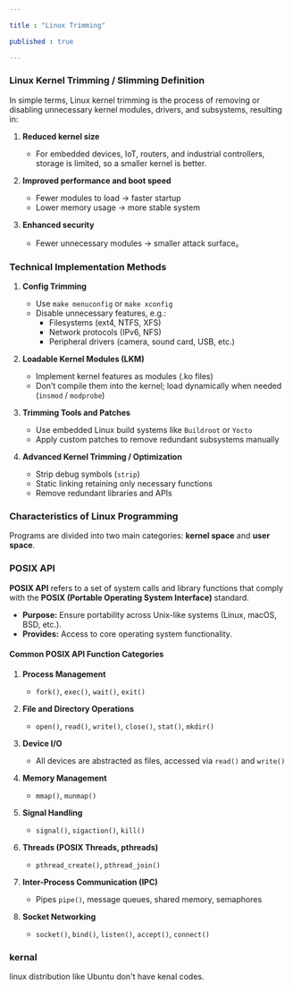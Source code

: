```yaml
---

title : "Linux Trimming"

published : true

---
```




### Linux Kernel Trimming / Slimming Definition

In simple terms, Linux kernel trimming is the process of removing or disabling unnecessary kernel modules, drivers, and subsystems, resulting in:

1. **Reduced kernel size**  
   - For embedded devices, IoT, routers, and industrial controllers, storage is limited, so a smaller kernel is better.

2. **Improved performance and boot speed**  
   - Fewer modules to load → faster startup  
   - Lower memory usage → more stable system

3. **Enhanced security**  
   - Fewer unnecessary modules → smaller attack surface。

### Technical Implementation Methods

1. **Config Trimming**  
   - Use `make menuconfig` or `make xconfig`  
   - Disable unnecessary features, e.g.:  
     - Filesystems (ext4, NTFS, XFS)  
     - Network protocols (IPv6, NFS)  
     - Peripheral drivers (camera, sound card, USB, etc.)

2. **Loadable Kernel Modules (LKM)**  
   - Implement kernel features as modules (.ko files)  
   - Don’t compile them into the kernel; load dynamically when needed (`insmod` / `modprobe`)

3. **Trimming Tools and Patches**  
   - Use embedded Linux build systems like `Buildroot` or `Yocto`  
   - Apply custom patches to remove redundant subsystems manually

4. **Advanced Kernel Trimming / Optimization**  
   - Strip debug symbols (`strip`)  
   - Static linking retaining only necessary functions  
   - Remove redundant libraries and APIs




### Characteristics of Linux Programming

Programs are divided into two main categories: **kernel space** and **user space**.




### POSIX API

**POSIX API** refers to a set of system calls and library functions that comply with the **POSIX (Portable Operating System Interface)** standard.  
- **Purpose:** Ensure portability across Unix-like systems (Linux, macOS, BSD, etc.).  
- **Provides:** Access to core operating system functionality.

#### Common POSIX API Function Categories

1. **Process Management**  
   - `fork()`, `exec()`, `wait()`, `exit()`

2. **File and Directory Operations**  
   - `open()`, `read()`, `write()`, `close()`, `stat()`, `mkdir()`

3. **Device I/O**  
   - All devices are abstracted as files, accessed via `read()` and `write()`

4. **Memory Management**  
   - `mmap()`, `munmap()`

5. **Signal Handling**  
   - `signal()`, `sigaction()`, `kill()`

6. **Threads (POSIX Threads, pthreads)**  
   - `pthread_create()`, `pthread_join()`

7. **Inter-Process Communication (IPC)**  
   - Pipes `pipe()`, message queues, shared memory, semaphores

8. **Socket Networking**  
   - `socket()`, `bind()`, `listen()`, `accept()`, `connect()`


### kernal

linux distribution like Ubuntu don't have kenal codes.


